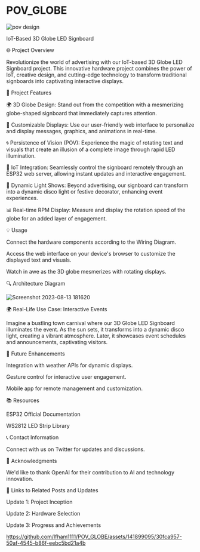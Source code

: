 # POV_GLOBE
![pov design](https://github.com/Ifham1111/POV_GLOBE/assets/141899095/07308f2c-000a-496b-b8a1-7526efe765bb)




IoT-Based 3D Globe LED Signboard




🌐 Project Overview



Revolutionize the world of advertising with our IoT-based 3D Globe LED Signboard project. This innovative hardware project combines the power of IoT, creative design, and cutting-edge technology to transform traditional signboards into captivating interactive displays.





🚀 Project Features



🌍 3D Globe Design: Stand out from the competition with a mesmerizing globe-shaped signboard that immediately captures attention.


🎨 Customizable Displays: Use our user-friendly web interface to personalize and display messages, graphics, and animations in real-time.


🌀 Persistence of Vision (POV): Experience the magic of rotating text and visuals that create an illusion of a complete image through rapid LED illumination.


📡 IoT Integration: Seamlessly control the signboard remotely through an ESP32 web server, allowing instant updates and interactive engagement.


🌈 Dynamic Light Shows: Beyond advertising, our signboard can transform into a dynamic disco light or festive decorator, enhancing event experiences.


📊 Real-time RPM Display: Measure and display the rotation speed of the globe for an added layer of engagement.





💡 Usage


Connect the hardware components according to the Wiring Diagram.


Access the web interface on your device's browser to customize the displayed text and visuals.


Watch in awe as the 3D globe mesmerizes with rotating displays.





🔍 Architecture Diagram



![Screenshot 2023-08-13 181620](https://github.com/Ifham1111/POV_GLOBE/assets/141899095/cbf666a5-37b7-41ee-b0e4-3f0d972e37a7)






🌍 Real-Life Use Case: Interactive Events


Imagine a bustling town carnival where our 3D Globe LED Signboard illuminates the event. As the sun sets, it transforms into a dynamic disco light, creating a vibrant atmosphere. Later, it showcases event schedules and announcements, captivating visitors.






🚀 Future Enhancements


Integration with weather APIs for dynamic displays.


Gesture control for interactive user engagement.


Mobile app for remote management and customization.





📚 Resources


ESP32 Official Documentation


WS2812 LED Strip Library





📞 Contact Information


Connect with us on Twitter for updates and discussions.






🙏 Acknowledgments

We'd like to thank OpenAI for their contribution to AI and technology innovation.

🔗 Links to Related Posts and Updates

Update 1: Project Inception


Update 2: Hardware Selection


Update 3: Progress and Achievements






https://github.com/Ifham1111/POV_GLOBE/assets/141899095/30fca957-50af-4545-b86f-eebc5bd21a4b

